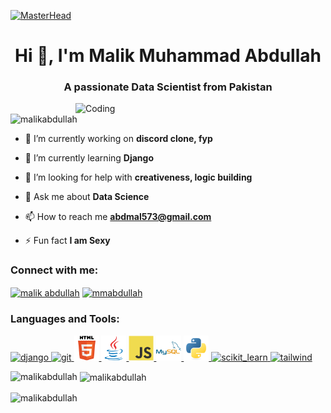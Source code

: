 [![MasterHead](https://images.pexels.com/photos/414171/pexels-photo-414171.jpeg?cs=srgb&dl=pexels-negative-space-414171.jpg&fm=jpg)](https://malik-abdulla-h.io)
<h1 align="center">Hi 👋, I'm Malik Muhammad Abdullah</h1>
<h3 align="center">A passionate Data Scientist from Pakistan</h3>
<img align="right" alt="Coding" width="400" src="[https://cdn.dribbble.com/users/116207...](https://raw.githubusercontent.com/TheDudeThatCode/TheDudeThatCode/master/Assets/Developer.gif)">

<p align="left"> <img src="https://komarev.com/ghpvc/?username=malikabdullah&label=Profile%20views&color=0e75b6&style=flat" alt="malikabdullah" /> </p>

- 🔭 I’m currently working on **discord clone, fyp**

- 🌱 I’m currently learning **Django**

- 🤝 I’m looking for help with **creativeness, logic building**

- 💬 Ask me about **Data Science**

- 📫 How to reach me **abdmal573@gmail.com**

- ⚡ Fun fact **I am Sexy**

<h3 align="left">Connect with me:</h3>
<p align="left">
<a href="https://linkedin.com/in/malik abdullah" target="blank"><img align="center" src="https://raw.githubusercontent.com/rahuldkjain/github-profile-readme-generator/master/src/images/icons/Social/linked-in-alt.svg" alt="malik abdullah" height="30" width="40" /></a>
<a href="https://www.leetcode.com/mmabdullah" target="blank"><img align="center" src="https://raw.githubusercontent.com/rahuldkjain/github-profile-readme-generator/master/src/images/icons/Social/leet-code.svg" alt="mmabdullah" height="30" width="40" /></a>
</p>

<h3 align="left">Languages and Tools:</h3>
<p align="left"> <a href="https://www.djangoproject.com/" target="_blank" rel="noreferrer"> <img src="https://cdn.worldvectorlogo.com/logos/django.svg" alt="django" width="40" height="40"/> </a> <a href="https://git-scm.com/" target="_blank" rel="noreferrer"> <img src="https://www.vectorlogo.zone/logos/git-scm/git-scm-icon.svg" alt="git" width="40" height="40"/> </a> <a href="https://www.w3.org/html/" target="_blank" rel="noreferrer"> <img src="https://raw.githubusercontent.com/devicons/devicon/master/icons/html5/html5-original-wordmark.svg" alt="html5" width="40" height="40"/> </a> <a href="https://www.java.com" target="_blank" rel="noreferrer"> <img src="https://raw.githubusercontent.com/devicons/devicon/master/icons/java/java-original.svg" alt="java" width="40" height="40"/> </a> <a href="https://developer.mozilla.org/en-US/docs/Web/JavaScript" target="_blank" rel="noreferrer"> <img src="https://raw.githubusercontent.com/devicons/devicon/master/icons/javascript/javascript-original.svg" alt="javascript" width="40" height="40"/> </a> <a href="https://www.mysql.com/" target="_blank" rel="noreferrer"> <img src="https://raw.githubusercontent.com/devicons/devicon/master/icons/mysql/mysql-original-wordmark.svg" alt="mysql" width="40" height="40"/> </a> <a href="https://www.python.org" target="_blank" rel="noreferrer"> <img src="https://raw.githubusercontent.com/devicons/devicon/master/icons/python/python-original.svg" alt="python" width="40" height="40"/> </a> <a href="https://scikit-learn.org/" target="_blank" rel="noreferrer"> <img src="https://upload.wikimedia.org/wikipedia/commons/0/05/Scikit_learn_logo_small.svg" alt="scikit_learn" width="40" height="40"/> </a> <a href="https://tailwindcss.com/" target="_blank" rel="noreferrer"> <img src="https://www.vectorlogo.zone/logos/tailwindcss/tailwindcss-icon.svg" alt="tailwind" width="40" height="40"/> </a> </p>

<p><img align="left" src="https://github-readme-stats.vercel.app/api/top-langs?username=malikabdullah&show_icons=true&locale=en&layout=compact" alt="malikabdullah" /></p>

<p>&nbsp;<img align="center" src="https://github-readme-stats.vercel.app/api?username=malikabdullah&show_icons=true&locale=en" alt="malikabdullah" /></p>

<p><img align="center" src="https://github-readme-streak-stats.herokuapp.com/?user=malikabdullah&" alt="malikabdullah" /></p>
